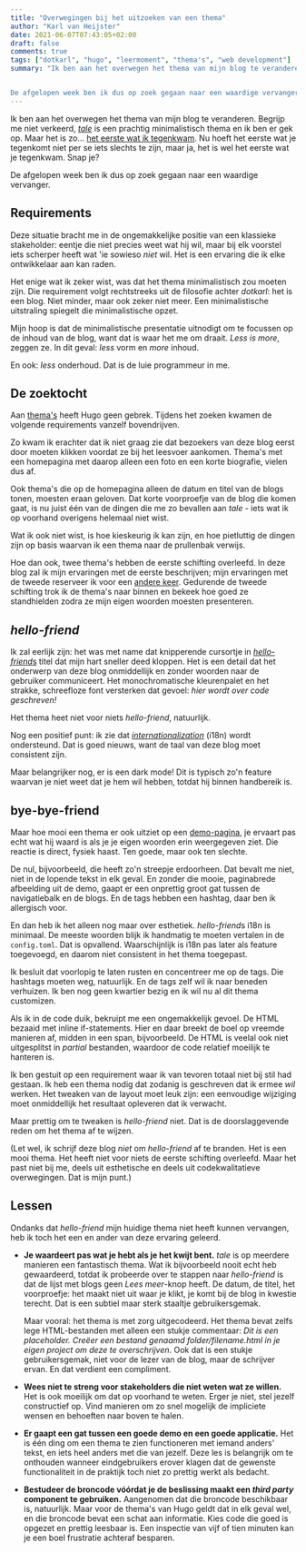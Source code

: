 ```yaml
---
title: "Overwegingen bij het uitzoeken van een thema"
author: "Karl van Heijster"
date: 2021-06-07T07:43:05+02:00
draft: false
comments: true
tags: ["dotkarl", "hugo", "leermoment", "thema's", "web development"]
summary: "Ik ben aan het overwegen het thema van mijn blog te veranderen. Begrijp me niet verkeerd, het huidige thema is prachtig minimalistisch en ik ben er gek op. Maar het is zo... het eerste wat ik tegenkwam. Nu hoeft het eerste wat je tegenkomt niet per se iets slechts te zijn, maar ja, het is wel het eerste wat je tegenkwam. Snap je?


De afgelopen week ben ik dus op zoek gegaan naar een waardige vervanger."
---
```


Ik ben aan het overwegen het thema van mijn blog te veranderen. Begrijp me niet verkeerd, [*tale*](https://themes.gohugo.io/tale-hugo/) is een prachtig minimalistisch thema en ik ben er gek op. Maar het is zo... [het eerste wat ik tegenkwam](/blog/21/04/bloggen-met-hugo-eerste-indrukken). Nu hoeft het eerste wat je tegenkomt niet per se iets slechts te zijn, maar ja, het is wel het eerste wat je tegenkwam. Snap je?


De afgelopen week ben ik dus op zoek gegaan naar een waardige vervanger.


## Requirements


Deze situatie bracht me in de ongemakkelijke positie van een klassieke stakeholder: eentje die niet precies weet wat hij wil, maar bij elk voorstel iets scherper heeft wat 'ie sowieso *niet* wil. Het is een ervaring die ik elke ontwikkelaar aan kan raden.


Het enige wat ik zeker wist, was dat het thema minimalistisch zou moeten zijn. Die requirement volgt rechtstreeks uit de filosofie achter *dotkarl*: het is een blog. Niet minder, maar ook zeker niet meer. Een minimalistische uitstraling spiegelt die minimalistische opzet.


Mijn hoop is dat de minimalistische presentatie uitnodigt om te focussen op de inhoud van de blog, want dat is waar het me om draait. *Less is more*, zeggen ze. In dit geval: *less* vorm en *more* inhoud.


En ook: *less* onderhoud. Dat is de luie programmeur in me.


## De zoektocht

Aan [thema's](https://themes.gohugo.io/) heeft Hugo geen gebrek. Tijdens het zoeken kwamen de volgende requirements vanzelf bovendrijven. 


Zo kwam ik erachter dat ik niet graag zie dat bezoekers van deze blog eerst door moeten klikken voordat ze bij het leesvoer aankomen. Thema's met een homepagina met daarop alleen een foto en een korte biografie, vielen dus af.


Ook thema's die op de homepagina alleen de datum en titel van de blogs tonen, moesten eraan geloven. Dat korte voorproefje van de blog die komen gaat, is nu juist één van de dingen die me zo bevallen aan *tale* - iets wat ik op voorhand overigens helemaal niet wist.


Wat ik ook niet wist, is hoe kieskeurig ik kan zijn, en hoe pietluttig de dingen zijn op basis waarvan ik een thema naar de prullenbak verwijs. 


Hoe dan ook, twee thema's hebben de eerste schifting overleefd. In deze blog zal ik mijn ervaringen met de eerste beschrijven; mijn ervaringen met de tweede reserveer ik voor een [andere keer](/blog/21/06/meer-overwegingen-bij-het-uitzoeken-van-een-thema/). Gedurende de tweede schifting trok ik de thema's naar binnen en bekeek hoe goed ze standhielden zodra ze mijn eigen woorden moesten presenteren.


## *hello-friend*


Ik zal eerlijk zijn: het was met name dat knipperende cursortje in [*hello-friend*s](https://themes.gohugo.io/hugo-theme-hello-friend/) titel dat mijn hart sneller deed kloppen. Het is een detail dat het onderwerp van deze blog onmiddellijk en zonder woorden naar de gebruiker communiceert. Het monochromatische kleurenpalet en het strakke, schreefloze font versterken dat gevoel: *hier wordt over code geschreven!* 


Het thema heet niet voor niets *hello-friend*, natuurlijk.


Nog een positief punt: ik zie dat [*internationalization*](https://en.wikipedia.org/wiki/Internationalization_and_localization) (i18n) wordt ondersteund. Dat is goed nieuws, want de taal van deze blog moet consistent zijn. 


Maar belangrijker nog, er is een dark mode! Dit is typisch zo'n feature waarvan je niet weet dat je hem wil hebben, totdat hij binnen handbereik is. 


## bye-bye-friend


Maar hoe mooi een thema er ook uitziet op een [demo-pagina](https://themes.gohugo.io/theme/hugo-theme-hello-friend/), je ervaart pas echt wat hij waard is als je je eigen woorden erin weergegeven ziet. Die reactie is direct, fysiek haast. Ten goede, maar ook ten slechte. 


De nul, bijvoorbeeld, die heeft zo'n streepje erdoorheen. Dat bevalt me niet, niet in de lopende tekst in elk geval. En zonder die mooie, paginabrede afbeelding uit de demo, gaapt er een onprettig groot gat tussen de navigatiebalk en de blogs. En de tags hebben een hashtag, daar ben ik allergisch voor.


En dan heb ik het alleen nog maar over esthetiek. *hello-friend*s i18n is minimaal. De meeste woorden blijk ik handmatig te moeten vertalen in de `config.toml`. Dat is opvallend. Waarschijnlijk is i18n pas later als feature toegevoegd, en daarom niet consistent in het thema toegepast.


Ik besluit dat voorlopig te laten rusten en concentreer me op de tags. Die hashtags moeten weg, natuurlijk. En de tags zelf wil ik naar beneden verhuizen. Ik ben nog geen kwartier bezig en ik wil nu al dit thema customizen.


Als ik in de code duik, bekruipt me een ongemakkelijk gevoel. De HTML bezaaid met inline if-statements. Hier en daar breekt de boel op vreemde manieren af, midden in een span, bijvoorbeeld. De HTML is veelal ook niet uitgesplitst in *partial* bestanden, waardoor de code relatief moeilijk te hanteren is.


Ik ben gestuit op een requirement waar ik van tevoren totaal niet bij stil had gestaan. Ik heb een thema nodig dat zodanig is geschreven dat ik ermee *wil* werken. Het tweaken van de layout moet leuk zijn: een eenvoudige wijziging moet onmiddellijk het resultaat opleveren dat ik verwacht. 


Maar prettig om te tweaken is *hello-friend* niet. Dat is de doorslaggevende reden om het thema af te wijzen. 


(Let wel, ik schrijf deze blog *niet* om *hello-friend* af te branden. Het is een mooi thema. Het heeft niet voor niets de eerste schifting overleefd. Maar het past niet bij me, deels uit esthetische en deels uit codekwalitatieve overwegingen. Dat is mijn punt.)


## Lessen


Ondanks dat *hello-friend* mijn huidige thema niet heeft kunnen vervangen, heb ik toch het een en ander van deze ervaring geleerd.


- **Je waardeert pas wat je hebt als je het kwijt bent.** *tale* is op meerdere manieren een fantastisch thema. Wat ik bijvoorbeeld nooit echt heb gewaardeerd, totdat ik probeerde over te stappen naar *hello-friend* is dat de lijst met blogs geen *Lees meer*-knop heeft. De datum, de titel, het voorproefje: het maakt niet uit waar je klikt, je komt bij de blog in kwestie terecht. Dat is een subtiel maar sterk staaltje gebruikersgemak.

  Maar vooral: het thema is met zorg uitgecodeerd. Het thema bevat zelfs lege HTML-bestanden met alleen een stukje commentaar: *Dit is een placeholder. Creëer een bestand genaamd folder/filename.html in je eigen project om deze te overschrijven*. Ook dat is een stukje gebruikersgemak, niet voor de lezer van de blog, maar de schrijver ervan. En dat verdient een compliment.

- **Wees niet te streng voor stakeholders die niet weten wat ze willen.** Het is ook moeilijk om dat op voorhand te weten. Erger je niet, stel jezelf constructief op. Vind manieren om zo snel mogelijk de impliciete wensen en behoeften naar boven te halen.

- **Er gaapt een gat tussen een goede demo en een goede applicatie.** Het is één ding om een thema te zien functioneren met iemand anders' tekst, en iets heel anders met die van jezelf. Deze les is belangrijk om te onthouden wanneer eindgebruikers erover klagen dat de gewenste functionaliteit in de praktijk toch niet zo prettig werkt als bedacht. 

- **Bestudeer de broncode vóórdat je de beslissing maakt een *third party* component te gebruiken.** Aangenomen dat die broncode beschikbaar is, natuurlijk. Maar voor de thema's van Hugo geldt dat in elk geval wel, en die broncode bevat een schat aan informatie. Kies code die goed is opgezet en prettig leesbaar is. Een inspectie van vijf of tien minuten kan je een boel frustratie achteraf besparen.
